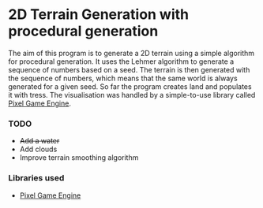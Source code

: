 # 2D Terrain Generation with procedural generation
The aim of this program is to generate a 2D terrain using a simple algorithm for procedural generation.
It uses the Lehmer algorithm to generate a sequence of numbers based on a seed.
The terrain is then generated with the sequence of numbers, which means that the same world is always generated for a given seed.
So far the program creates land and populates it with tress.
The visualisation was handled by a simple-to-use library called [Pixel Game Engine](https://github.com/OneLoneCoder/olcPixelGameEngine).

### TODO
* ~~Add a water~~
* Add clouds
* Improve terrain smoothing algorithm

### Libraries used
* [Pixel Game Engine](https://github.com/OneLoneCoder/olcPixelGameEngine)